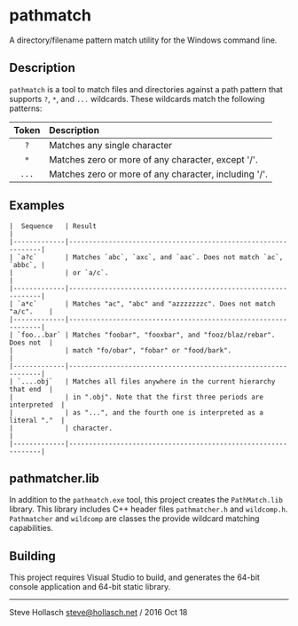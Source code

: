 pathmatch
================================================================================

A directory/filename pattern match utility for the Windows command line.


Description
---------------

`pathmatch` is a tool to match files and directories against a path pattern that
supports `?`, `*`, and `...` wildcards. These wildcards match the following
patterns:

| Token | Description
|:-----:|:---------------------------------------------------------
| `?`   | Matches any single character
| `*`   | Matches zero or more of any character, except '/'.
| `...` | Matches zero or more of any character, including '/'.


Examples
-----------

    |  Sequence   | Result                                                        |
    |-------------|---------------------------------------------------------------|
    | `a?c`       | Matches `abc`, `axc`, and `aac`. Does not match `ac`, `abbc`, | 
    |             | or `a/c`.                                                     |
    |-------------|---------------------------------------------------------------|
    | `a*c`       | Matches "ac", "abc" and "azzzzzzzc". Does not match "a/c".    |
    |-------------|---------------------------------------------------------------|
    | `foo...bar` | Matches "foobar", "fooxbar", and "fooz/blaz/rebar". Does not  |
    |             | match "fo/obar", "fobar" or "food/bark".                      |
    |-------------|---------------------------------------------------------------|
    | `....obj`   | Matches all files anywhere in the current hierarchy that end  |
    |             | in ".obj". Note that the first three periods are interpreted  |
    |             | as "...", and the fourth one is interpreted as a literal "."  |
    |             | character.                                                    |
    |-------------|---------------------------------------------------------------|


pathmatcher.lib
-------------------

In addition to the `pathmatch.exe` tool, this project creates the
`PathMatch.lib` library. This library includes C++ header files `pathmatcher.h`
and `wildcomp.h`. `Pathmatcher` and `wildcomp` are classes the provide wildcard
matching capabilities.


Building
-----------

This project requires Visual Studio to build, and generates the 64-bit console
application and 64-bit static library.


----
Steve Hollasch <steve@hollasch.net>  /  2016 Oct 18

